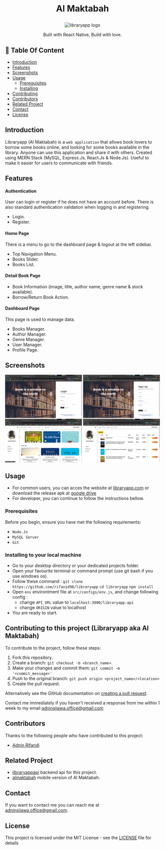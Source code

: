 # <p align="center">Al Maktabah</p>

<p align="center">
  <image src="https://github.com/rifanid98/libraryapp/blob/master/src/assets/images/logo.png" alt="libraryapp logo">
</p>
<p align="center">
  Built with React Native, Build with love.
</p>

## :memo: Table Of Content

-   [Introduction](#introduction)
-   [Features](#features)
-   [Screenshots](#screenshots)
-   [Usage](#usage)
    -   [Prerequisites](#prerequisites)
    -   [Installing](#installing-to-your-local-machine)
-   [Contributing](#contributing-to-this-project)
-   [Contributors](#contributors)
-   [Related Project](#related)
-   [Contact](#contact)
-   [License](#license)

## Introduction

Libraryapp (Al Maktabah) is a `web application` that allows book lovers to borrow some books online, and looking for some books available in the library. Anyone can use this application and share it with others. Created using MERN Stack (MySQL, Express.Js, React.Js & Node.Js). Useful to make it easier for users to communicate with friends.

## Features

#### Authentication

User can login or register if he does not have an account before. There is also standard authentication validation when logging in and registering.

-   Login.
-   Register.

#### Home Page

There is a menu to go to the dashboard page & logout at the left sidebar.

-   Top Navigation Menu.
-   Books Slider.
-   Books List.

#### Detail Book Page

-   Book Information (image, title, author name, genre name & stock available).
-   Borrow/Return Book Action.

#### Dashboard Page

This page is used to manage data.

-   Books Manager.
-   Author Manager.
-   Genre Manager.
-   User Manager.
-   Profile Page.

## Screenshots

<div align="center">
    <img width="250" src="https://github.com/rifanid98/libraryapp/blob/master/screenshots/login.png">   
    <img width="250" src="https://github.com/rifanid98/libraryapp/blob/master/screenshots/signup.png">
</div>
<div align="center">
    <img width="250" src="https://github.com/rifanid98/libraryapp/blob/master/screenshots/home.png">   
    <img width="250" src="https://github.com/rifanid98/libraryapp/blob/master/screenshots/dashboard.png">
</div>

## Usage

-   For common users, you can acces the website at [libraryapp.com]() or download the release apk at [google drive]()
-   For developer, you can continue to follow the instructions bellow.

### Prerequisites

Before you begin, ensure you have met the following requirements:

-   `Node.Js`
-   `MySQL Server`
-   `Git`

### Installing to your local machine

-   Go to your desktop directory or your dedicated projects folder.
-   Open your favourite terminal or command prompt (use git bash if you use windows os).
-   Follow these command :
    `git clone https://github.com/rifanid98/libraryapp`
    `cd libraryapp`
    `npm install`
-   Open `env` environtment file at `src/configs/env.js`, and change following config :
    -   change `API_URL` value to `localhost:3000/libraryapp-api`
    -   change `ORIGIN` value to localhost
-   You are ready to start.

## Contributing to this project (Libraryapp aka Al Maktabah)

To contribute to the project, follow these steps:

1. Fork this repository.
2. Create a branch: `git checkout -b <branch_name>`.
3. Make your changes and commit them: `git commit -m '<commit_message>'`
4. Push to the original branch: `git push origin <project_name>/<location>`
5. Create the pull request.

Alternatively see the GitHub documentation on [creating a pull request](https://help.github.com/en/github/collaborating-with-issues-and-pull-requests/creating-a-pull-request).

Contact me immediately if you haven't received a response from me within 1 week to my email [adninsijawa.office@gmail.com]()

## Contributors

Thanks to the following people who have contributed to this project:

-   [Adnin Rifandi](https://github.com/rifanid98)

## Related Project

-   [libraryappapi](https://github.com/rifanid98/libraryappapi) backend api for this project.
-   [almaktabah](https://github.com/rifanid98/almaktabah) mobile version of Al Maktabah.

## Contact

If you want to contact me you can reach me at <adninsijawa.office@gmail.com>.

## License

This project is licensed under the MIT License - see the [LICENSE](https://github.com/rifanid98/libraryapp/blob/master/LICENSE) file for details
